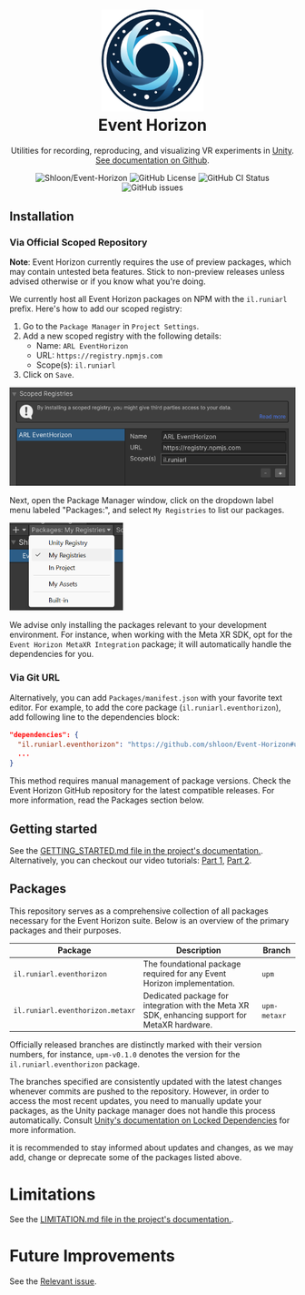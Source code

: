 <h1 align="center">
    <img src="Packages/il.runiarl.eventhorizon/Documentation~/images/event-horizon-logo.png" width="180"/>
    <br>
    Event Horizon
    <br>
</h1>

<p align="center">
    Utilities for recording, reproducing, and visualizing VR experiments in <a href="https://unity.com">Unity</a>. <br/> <a href="Packages/il.runiarl.eventhorizon/Documentation~/">See documentation on Github</a>.
</p>

<p align="center">
    <img alt="Shloon/Event-Horizon" src="https://img.shields.io/badge/shloon-event--horizon-2794d9?style=for-the-badge" />
    <img alt="GitHub License" src="https://img.shields.io/badge/License-MIT/APACHE-548ca4?style=for-the-badge" />
    <img alt="GitHub CI Status" src="https://img.shields.io/github/actions/workflow/status/shloon/Event-Horizon/ci.yml?style=for-the-badge">
    <img alt="GitHub issues" src="https://img.shields.io/github/issues/Shloon/Event-Horizon?style=for-the-badge" />
</p>

## Installation

### Via Official Scoped Repository
**Note**: Event Horizon currently requires the use of preview packages, which may contain untested beta features. Stick to non-preview releases unless advised otherwise or if you know what you're doing.

We currently host all Event Horizon packages on NPM with the `il.runiarl` prefix. Here's how to add our scoped registry:
1. Go to the `Package Manager` in `Project Settings`.
2. Add a new scoped registry with the following details:
   - Name: `ARL EventHorizon`
   - URL: `https://registry.npmjs.com`
   - Scope(s): `il.runiarl`
3. Click on `Save`.


<img src="Packages/il.runiarl.eventhorizon/Documentation~/images/scoped-registry-01.png" alt="Scoped registry settings illustration" width="540"/>

Next, open the Package Manager window, click on the dropdown label menu labeled "Packages:", and select `My Registries` to list our packages.

<img src="Packages/il.runiarl.eventhorizon/Documentation~/images/scoped-registry-02.png" alt="Scoped registry selection dropdown illustration" width="200" />

We advise only installing the packages relevant to your development environment. For instance, when working with the Meta XR SDK, opt for the `Event Horizon MetaXR Integration` package; it will automatically handle the dependencies for you.

### Via Git URL
Alternatively, you can add `Packages/manifest.json` with your favorite text editor. For example, to add the core package (`il.runiarl.eventhorizon`), add following line to the dependencies block:

```json
"dependencies": {
  "il.runiarl.eventhorizon": "https://github.com/shloon/Event-Horizon#upm",
  ...
}
```

This method requires manual management of package versions. Check the Event Horizon GitHub repository for the latest compatible releases. For more information, read the Packages section below.

## Getting started

See the [GETTING_STARTED.md file in the project's documentation.](Packages/il.runiarl.eventhorizon/Documentation~/LIMITATIONS.md). Alternatively, you can checkout our video tutorials: [Part 1](https://www.youtube.com/watch?v=Y-a6nUdYZCs), [Part 2](https://www.youtube.com/watch?v=Dtpcvc3PMVg).

## Packages
This repository serves as a comprehensive collection of all packages necessary for the Event Horizon suite. Below is an overview of the primary packages and their purposes.

| Package                          | Description                                                                                    | Branch       |
| -------------------------------- | ---------------------------------------------------------------------------------------------- | ------------ |
| `il.runiarl.eventhorizon`        | The foundational package required for any Event Horizon implementation.                        | `upm`        |
| `il.runiarl.eventhorizon.metaxr` | Dedicated package for integration with the Meta XR SDK, enhancing support for MetaXR hardware. | `upm-metaxr` |

Officially released branches are distinctly marked with their version numbers, for instance, `upm-v0.1.0` denotes the version for the `il.runiarl.eventhorizon` package.

The branches specified are consistently updated with the latest changes whenever commits are pushed to the repository. However, in order to access the most recent updates, you need to manually update your packages, as the Unity package manager does not handle this process automatically. Consult [Unity's documentation on Locked Dependencies](https://docs.unity3d.com/Manual/upm-git.html#git-locks) for more information.

it is recommended to stay informed about updates and changes, as we may add, change or deprecate some of the packages listed above.

# Limitations

See the [LIMITATION.md file in the project's documentation.](Packages/il.runiarl.eventhorizon/Documentation~/LIMITATIONS.md).

# Future Improvements

See the [Relevant issue](https://github.com/shloon/Event-Horizon/issues/2).
